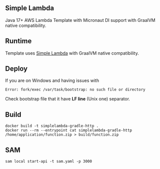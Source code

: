 ## Simple Lambda

Java 17+ AWS Lambda Template with Micronaut DI support with GraalVM native compatibility.

## Runtime

Template uses [Simple Lambda](https://github.com/GoodforGod/simple-awslambda) with GraalVM native compatibility.

## Deploy

If you are on Windows and having issues with 
```
Error: fork/exec /var/task/bootstrap: no such file or directory
```

Check bootstrap file that it have **LF line** (Unix one) separator.

## Build

```shell
docker build -t simplelambda-gradle-http .
docker run --rm --entrypoint cat simplelambda-gradle-http /home/application/function.zip > build/function.zip
```

## SAM

```shell
sam local start-api -t sam.yaml -p 3000
```